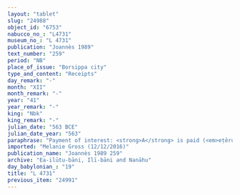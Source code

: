 ```yaml
---
layout: "tablet"
slug: "24988"
object_id: "6753"
nabucco_no_: "L4731"
museum_no_: "L 4731"
publication: "Joannès 1989"
text_number: "259"
period: "NB"
place_of_issue: "Borsippa city"
type_and_content: "Receipts"
day_remark: "-"
month: "XII"
month_remark: "-"
year: "41"
year_remark: "-"
king: "Nbk"
king_remark: "-"
julian_date: "563 BCE"
julian_date_year: "563"
paraphrase: "Payment of interest: <strong>A</strong> is paid (<em>eṭēru</em> Stat.) the interest (<em>hubullu</em>) of Nebuchadnezzar 41<sup>st</sup> year from the hands of (<em>ina qātē</em>) <strong>B</strong>. <strong>A</strong> also received 1 shekel of silver of interest for Nebuchadnezzar 42<sup>nd</sup> year. 1 witness and the scribe.<br /> &nbsp;<br /> <strong>A</strong> = Nab&ucirc;-&scaron;umu-i&scaron;kun/Ṣillaya//Balāṭu; <strong>B</strong> = Lūṣi-ana-nūr-Marduk/Nab&ucirc;-mukīn-zēri/Ilī-bāni; Scribe = Marduk-&scaron;ākin-&scaron;umi/Bēl&scaron;unu//Rē&rsquo;&acirc;nu<br /> &nbsp;"
imported: "Melanie Gross (12/12/2016)"
publication_name: "Joannès 1989 259"
archive: "Ea-ilūtu-bāni, Ilī-bāni and Nanāhu"
day_babylonian_: "19"
title: "L 4731"
previous_item: "24991"
---
```

